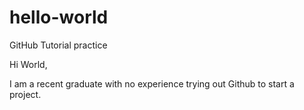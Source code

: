# hello-world
GitHub Tutorial practice

 Hi World,
 
  I am a recent graduate with no experience trying out Github to start a project.

